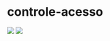 # controle-acesso

<a href="https://codeclimate.com/github/dcresnitzky/controle-acesso/maintainability"><img src="https://api.codeclimate.com/v1/badges/f2c40ced7d3aa2e63a68/maintainability" /></a>
<a href="https://codeclimate.com/github/dcresnitzky/controle-acesso/test_coverage"><img src="https://api.codeclimate.com/v1/badges/f2c40ced7d3aa2e63a68/test_coverage" /></a>
